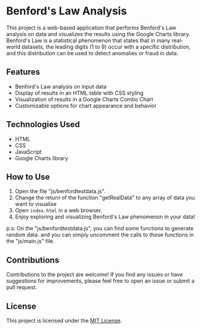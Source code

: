 # Benford's Law Analysis

This project is a web-based application that performs Benford's Law analysis on data and visualizes the results using the Google Charts library.
Benford's Law is a statistical phenomenon that states that in many real-world datasets, the leading digits (1 to 9) occur with a specific distribution, and this distribution can be used to detect anomalies or fraud in data.

## Features

- Benford's Law analysis on input data
- Display of results in an HTML table with CSS styling
- Visualization of results in a Google Charts Combo Chart
- Customizable options for chart appearance and behavior

## Technologies Used

- HTML
- CSS
- JavaScript
- Google Charts library

## How to Use

1. Open the file "js/benfordtestdata.js".
2. Change the return of the function "getRealData" to any array of data you want to visualise
3. Open `index.html` in a web browser.
4. Enjoy exploring and visualizing Benford's Law phenomenon in your data!

p.s: On the "js/benfordtestdata.js", you can find some functions to generate random data.
and you can simply uncomment the calls to those functions in the "js/main.js" file.

## Contributions

Contributions to the project are welcome! If you find any issues or have suggestions for improvements, please feel free to open an issue or submit a pull request.

## License

This project is licensed under the [MIT License](LICENSE).
